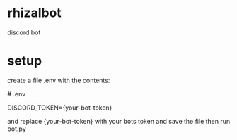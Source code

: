 # rhizalbot
discord bot

# setup

create a file .env with the contents:

\# .env

DISCORD_TOKEN={your-bot-token}


and replace {your-bot-token} with your bots token and save the file then run bot.py